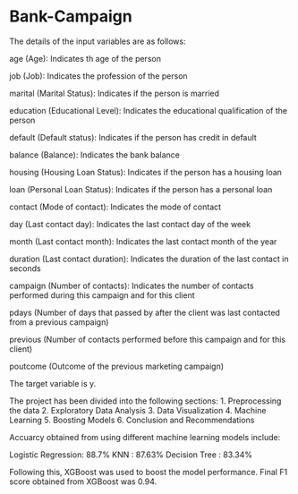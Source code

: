 # Bank-Campaign
The details of the input variables are as follows:

age (Age): Indicates th age of the person

job (Job): Indicates the profession of the person

marital (Marital Status): Indicates if the person is married

education (Educational Level): Indicates the educational qualification of the person

default (Default status): Indicates if the person has credit in default

balance (Balance): Indicates the bank balance

housing (Housing Loan Status): Indicates if the person has a housing loan

loan (Personal Loan Status): Indicates if the person has a personal loan

contact (Mode of contact): Indicates the mode of contact

day (Last contact day): Indicates the last contact day of the week

month (Last contact month): Indicates the last contact month of the year

duration (Last contact duration): Indicates the duration of the last contact in seconds

campaign (Number of contacts): Indicates the number of contacts performed during this campaign and for this client

pdays (Number of days that passed by after the client was last contacted from a previous campaign)

previous (Number of contacts performed before this campaign and for this client)

poutcome (Outcome of the previous marketing campaign)

The target variable is y.

The project has been divided into the following sections: 1. Preprocessing the data 2. Exploratory Data Analysis 3. Data Visualization 4. Machine Learning 5. Boosting Models 6. Conclusion and Recommendations


Accuarcy obtained from using different machine learning models include:

Logistic Regression: 88.7%
KNN : 87.63%
Decision Tree : 83.34%

Following this, XGBoost was used to boost the model performance. Final F1 score obtained from XGBoost was 0.94.

